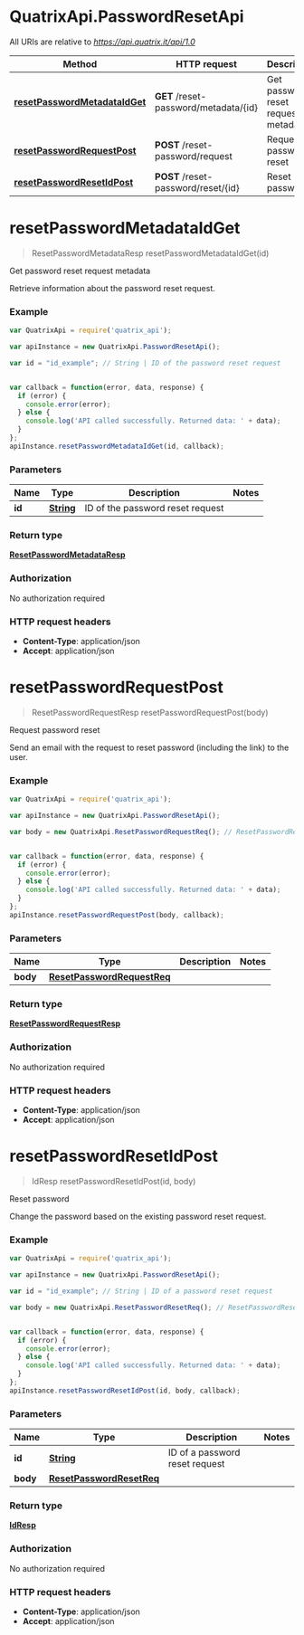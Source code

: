 # QuatrixApi.PasswordResetApi

All URIs are relative to *https://api.quatrix.it/api/1.0*

Method | HTTP request | Description
------------- | ------------- | -------------
[**resetPasswordMetadataIdGet**](PasswordResetApi.md#resetPasswordMetadataIdGet) | **GET** /reset-password/metadata/{id} | Get password reset request metadata
[**resetPasswordRequestPost**](PasswordResetApi.md#resetPasswordRequestPost) | **POST** /reset-password/request | Request password reset
[**resetPasswordResetIdPost**](PasswordResetApi.md#resetPasswordResetIdPost) | **POST** /reset-password/reset/{id} | Reset password


<a name="resetPasswordMetadataIdGet"></a>
# **resetPasswordMetadataIdGet**
> ResetPasswordMetadataResp resetPasswordMetadataIdGet(id)

Get password reset request metadata

Retrieve information about the password reset request. 

### Example
```javascript
var QuatrixApi = require('quatrix_api');

var apiInstance = new QuatrixApi.PasswordResetApi();

var id = "id_example"; // String | ID of the password reset request


var callback = function(error, data, response) {
  if (error) {
    console.error(error);
  } else {
    console.log('API called successfully. Returned data: ' + data);
  }
};
apiInstance.resetPasswordMetadataIdGet(id, callback);
```

### Parameters

Name | Type | Description  | Notes
------------- | ------------- | ------------- | -------------
 **id** | [**String**](.md)| ID of the password reset request | 

### Return type

[**ResetPasswordMetadataResp**](ResetPasswordMetadataResp.md)

### Authorization

No authorization required

### HTTP request headers

 - **Content-Type**: application/json
 - **Accept**: application/json

<a name="resetPasswordRequestPost"></a>
# **resetPasswordRequestPost**
> ResetPasswordRequestResp resetPasswordRequestPost(body)

Request password reset

Send an email with the request to reset password (including the link) to the user. 

### Example
```javascript
var QuatrixApi = require('quatrix_api');

var apiInstance = new QuatrixApi.PasswordResetApi();

var body = new QuatrixApi.ResetPasswordRequestReq(); // ResetPasswordRequestReq | 


var callback = function(error, data, response) {
  if (error) {
    console.error(error);
  } else {
    console.log('API called successfully. Returned data: ' + data);
  }
};
apiInstance.resetPasswordRequestPost(body, callback);
```

### Parameters

Name | Type | Description  | Notes
------------- | ------------- | ------------- | -------------
 **body** | [**ResetPasswordRequestReq**](ResetPasswordRequestReq.md)|  | 

### Return type

[**ResetPasswordRequestResp**](ResetPasswordRequestResp.md)

### Authorization

No authorization required

### HTTP request headers

 - **Content-Type**: application/json
 - **Accept**: application/json

<a name="resetPasswordResetIdPost"></a>
# **resetPasswordResetIdPost**
> IdResp resetPasswordResetIdPost(id, body)

Reset password

Change the password based on the existing password reset request. 

### Example
```javascript
var QuatrixApi = require('quatrix_api');

var apiInstance = new QuatrixApi.PasswordResetApi();

var id = "id_example"; // String | ID of a password reset request

var body = new QuatrixApi.ResetPasswordResetReq(); // ResetPasswordResetReq | 


var callback = function(error, data, response) {
  if (error) {
    console.error(error);
  } else {
    console.log('API called successfully. Returned data: ' + data);
  }
};
apiInstance.resetPasswordResetIdPost(id, body, callback);
```

### Parameters

Name | Type | Description  | Notes
------------- | ------------- | ------------- | -------------
 **id** | [**String**](.md)| ID of a password reset request | 
 **body** | [**ResetPasswordResetReq**](ResetPasswordResetReq.md)|  | 

### Return type

[**IdResp**](IdResp.md)

### Authorization

No authorization required

### HTTP request headers

 - **Content-Type**: application/json
 - **Accept**: application/json

